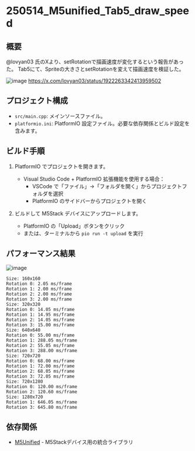 # 250514_M5unified_Tab5_draw_speed


## 概要
@lovyan03 氏のXより、setRotationで描画速度が変化するという報告があった。
Tab5にて、Spriteの大きさとsetRotationを変えて描画速度を検証した。

![image](https://github.com/user-attachments/assets/ef9c9e47-1deb-4000-af0c-d4074df9f33e)
https://x.com/lovyan03/status/1922263342413959502

## プロジェクト構成
- `src/main.cpp`: メインソースファイル。
- `platformio.ini`: PlatformIO 設定ファイル。必要な依存関係とビルド設定を含みます。


## ビルド手順
1. PlatformIO でプロジェクトを開きます。
   - Visual Studio Code + PlatformIO 拡張機能を使用する場合：
     - VSCode で「ファイル」→「フォルダを開く」からプロジェクトフォルダを選択
     - PlatformIO のサイドバーからプロジェクトを開く

2. ビルドして M5Stack デバイスにアップロードします。
   - PlatformIO の「Upload」ボタンをクリック
   - または、ターミナルから `pio run -t upload` を実行


## パフォーマンス結果
![image](https://github.com/user-attachments/assets/cb77ca24-24a6-4fba-b63c-5531c3248dd3)

```
Size: 160x160
Rotation 0: 2.05 ms/frame
Rotation 1: 2.00 ms/frame
Rotation 2: 2.00 ms/frame
Rotation 3: 2.00 ms/frame
Size: 320x320
Rotation 0: 14.05 ms/frame
Rotation 1: 14.95 ms/frame
Rotation 2: 14.05 ms/frame
Rotation 3: 15.00 ms/frame
Size: 640x640
Rotation 0: 55.00 ms/frame
Rotation 1: 288.05 ms/frame
Rotation 2: 55.05 ms/frame
Rotation 3: 288.00 ms/frame
Size: 720x720
Rotation 0: 68.00 ms/frame
Rotation 1: 72.00 ms/frame
Rotation 2: 68.05 ms/frame
Rotation 3: 72.05 ms/frame
Size: 720x1280
Rotation 0: 120.00 ms/frame
Rotation 2: 120.60 ms/frame
Size: 1280x720
Rotation 1: 646.05 ms/frame
Rotation 3: 645.80 ms/frame
```

## 依存関係
- [M5Unified](https://github.com/m5stack/M5Unified) - M5Stackデバイス用の統合ライブラリ

